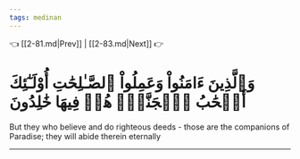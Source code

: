 ```yaml
---
tags: medinan
---
```


👈 [[2-81.md|Prev]] | [[2-83.md|Next]] 👉

# وَٱلَّذِينَ ءَامَنُواْ وَعَمِلُواْ ٱلصَّـٰلِحَٰتِ أُوْلَـٰٓئِكَ أَصۡحَٰبُ ٱلۡجَنَّةِۖ هُمۡ فِيهَا خَٰلِدُونَ

But they who believe and do righteous deeds - those are the companions of Paradise; they will abide therein eternally

---

